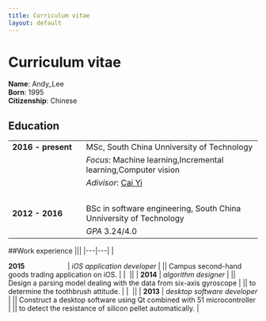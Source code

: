 ```yaml
---
title: Curriculum vitae
layout: default
---
```


# Curriculum vitae
**Name**: Andy_Lee
</br>
**Born**: 1995
</br>
**Citizenship**: Chinese

## Education
|||
|---|---|
| <div style="display: inline-block;white-space: nowrap;">**2016 - present**&nbsp;&nbsp;&nbsp;</div> |MSc, South China Unniversity of Technology |
|| *Focus*: Machine learning,Incremental learning,Computer vision |
|| *Adivisor*: [Cai Yi](http://www2.scut.edu.cn/s/87/t/75/34/a2/info79010.htm)
| &nbsp; ||
| **2012 - 2016** | BSc in software engineering, South China Unniversity of Technology |
|| *GPA* 3.24/4.0 |

##Work experience
|||
|---|---|
| <div style="display: inline-block;white-space: nowrap;">**2015**&nbsp;&nbsp;&nbsp;&nbsp;&nbsp;&nbsp;&nbsp;&nbsp;&nbsp;&nbsp;&nbsp;&nbsp;&nbsp;&nbsp;&nbsp;&nbsp;&nbsp;&nbsp;&nbsp;&nbsp;&nbsp;</div> | *iOS application developer* |
|| Campus second-hand goods trading application on iOS. |
| &nbsp;||
| **2014** | *algorithm designer* |
|| Design a parsing model dealing with the data from six-axis gyroscope |
|| to determine the toothbrush attitude. |
| &nbsp;||
| **2013** | *desktop software developer* |
|| Construct a desktop software using Qt combined with 51 microcontroller |
|| to detect the resistance of silicon pellet automatically. |

